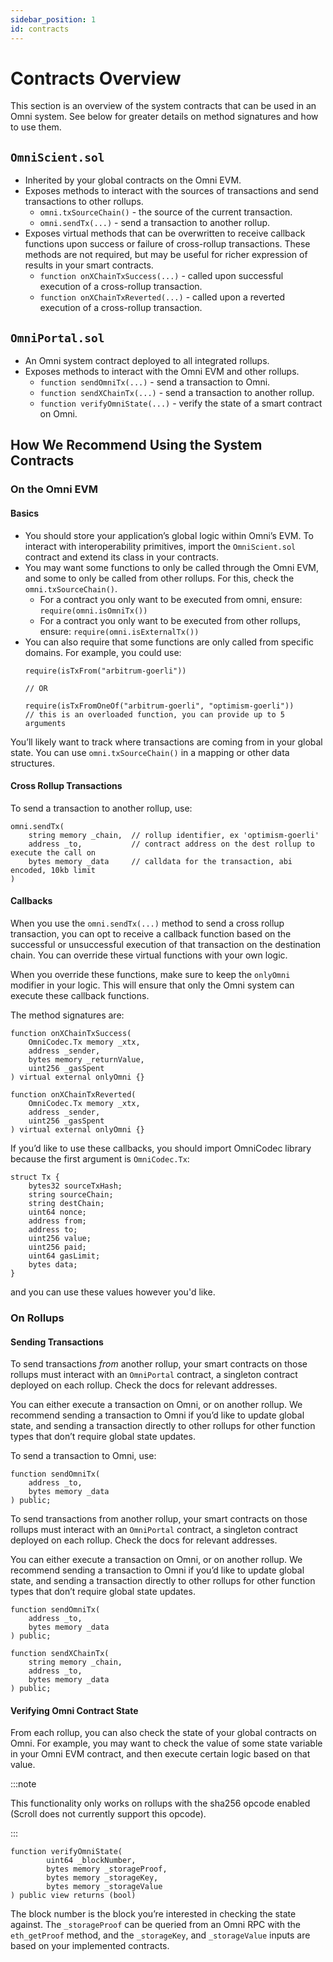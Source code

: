 ```yaml
---
sidebar_position: 1
id: contracts
---
```


# Contracts Overview

This section is an overview of the system contracts that can be used in an Omni system. See below for greater details on method signatures and how to use them.

## `OmniScient.sol`

- Inherited by your global contracts on the Omni EVM.
- Exposes methods to interact with the sources of transactions and send transactions to other rollups.
  - `omni.txSourceChain()` - the source of the current transaction.
  - `omni.sendTx(...)` - send a transaction to another rollup.
- Exposes virtual methods that can be overwritten to receive callback functions upon success or failure of cross-rollup transactions. These methods are not required, but may be useful for richer expression of results in your smart contracts.
  - `function onXChainTxSuccess(...)` - called upon successful execution of a cross-rollup transaction.
  - `function onXChainTxReverted(...)` - called upon a reverted execution of a cross-rollup transaction.

## `OmniPortal.sol`

- An Omni system contract deployed to all integrated rollups.
- Exposes methods to interact with the Omni EVM and other rollups.
  - `function sendOmniTx(...)` - send a transaction to Omni.
  - `function sendXChainTx(...)` - send a transaction to another rollup.
  - `function verifyOmniState(...)` - verify the state of a smart contract on Omni.

## How We Recommend Using the System Contracts

### On the Omni EVM

#### Basics

- You should store your application’s global logic within Omni’s EVM. To interact with interoperability primitives, import the `OmniScient.sol` contract and extend its class in your contracts.
- You may want some functions to only be called through the Omni EVM, and some to only be called from other rollups. For this, check the `omni.txSourceChain()`.
  - For a contract you only want to be executed from omni, ensure: `require(omni.isOmniTx())`
  - For a contract you only want to be executed from other rollups, ensure: `require(omni.isExternalTx())`
- You can also require that some functions are only called from specific domains. For example, you could use:
  ```solidity
  require(isTxFrom("arbitrum-goerli"))

  // OR

  require(isTxFromOneOf("arbitrum-goerli", "optimism-goerli"))
  // this is an overloaded function, you can provide up to 5 arguments
  ```

You’ll likely want to track where transactions are coming from in your global state. You can use `omni.txSourceChain()` in a mapping or other data structures.

#### Cross Rollup Transactions

To send a transaction to another rollup, use:

```solidity
omni.sendTx(
    string memory _chain,  // rollup identifier, ex 'optimism-goerli'
    address _to,           // contract address on the dest rollup to execute the call on
    bytes memory _data     // calldata for the transaction, abi encoded, 10kb limit
)
```

#### Callbacks

When you use the `omni.sendTx(...)` method to send a cross rollup transaction, you can opt to receive a callback function based on the successful or unsuccessful execution of that transaction on the destination chain. You can override these virtual functions with your own logic.

When you override these functions, make sure to keep the `onlyOmni` modifier in your logic. This will ensure that only the Omni system can execute these callback functions.

The method signatures are:

```solidity
function onXChainTxSuccess(
    OmniCodec.Tx memory _xtx,
    address _sender,
    bytes memory _returnValue,
    uint256 _gasSpent
) virtual external onlyOmni {}

function onXChainTxReverted(
    OmniCodec.Tx memory _xtx,
    address _sender,
    uint256 _gasSpent
) virtual external onlyOmni {}
```

If you’d like to use these callbacks, you should import OmniCodec library because the first argument is `OmniCodec.Tx`:

```solidity
struct Tx {
    bytes32 sourceTxHash;
    string sourceChain;
    string destChain;
    uint64 nonce;
    address from;
    address to;
    uint256 value;
    uint256 paid;
    uint64 gasLimit;
    bytes data;
}
```

and you can use these values however you'd like.

### On Rollups

#### Sending Transactions

To send transactions _from_ another rollup, your smart contracts on those rollups must interact with an `OmniPortal` contract, a singleton contract deployed on each rollup. Check the docs for relevant addresses.

You can either execute a transaction on Omni, or on another rollup. We recommend sending a transaction to Omni if you’d like to update global state, and sending a transaction directly to other rollups for other function types that don’t require global state updates.

To send a transaction to Omni, use:

```solidity
function sendOmniTx(
    address _to,
    bytes memory _data
) public;
```

To send transactions from another rollup, your smart contracts on those rollups must interact with an `OmniPortal` contract, a singleton contract deployed on each rollup. Check the docs for relevant addresses.

You can either execute a transaction on Omni, or on another rollup. We recommend sending a transaction to Omni if you’d like to update global state, and sending a transaction directly to other rollups for other function types that don’t require global state updates.

```solidity
function sendOmniTx(
    address _to,
    bytes memory _data
) public;
```

```solidity
function sendXChainTx(
    string memory _chain,
    address _to,
    bytes memory _data
) public;
```

#### Verifying Omni Contract State

From each rollup, you can also check the state of your global contracts on Omni. For example, you may want to check the value of some state variable in your Omni EVM contract, and then execute certain logic based on that value.

:::note

This functionality only works on rollups with the sha256 opcode enabled (Scroll does not currently support this opcode).

:::

```solidity
function verifyOmniState(
        uint64 _blockNumber,
        bytes memory _storageProof,
        bytes memory _storageKey,
        bytes memory _storageValue
) public view returns (bool)
```

The block number is the block you’re interested in checking the state against. The `_storageProof` can be queried from an Omni RPC with the `eth_getProof` method, and the `_storageKey`, and `_storageValue` inputs are based on your implemented contracts.
